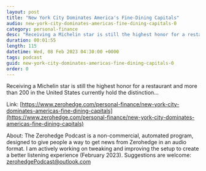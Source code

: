 ```yaml
---
layout: post
title: "New York City Dominates America's Fine-Dining Capitals"
audio: new-york-city-dominates-americas-fine-dining-capitals-0
category: personal-finance
desc: "Receiving a Michelin star is still the highest honor for a restaurant and more than 200 in the United States currently hold the distinction..."
duration: 00:01:55
length: 115
datetime: Wed, 08 Feb 2023 04:30:00 +0000
tags: podcast
guid: new-york-city-dominates-americas-fine-dining-capitals-0
order: 0
---
```

Receiving a Michelin star is still the highest honor for a restaurant and more than 200 in the United States currently hold the distinction...

Link: [https://www.zerohedge.com/personal-finance/new-york-city-dominates-americas-fine-dining-capitals](https://www.zerohedge.com/personal-finance/new-york-city-dominates-americas-fine-dining-capitals)

About: The Zerohedge Podcast is a non-commercial, automated program, designed to give people a way to get news from Zerohedge in an audio format.  I am actively working on tweaking and improving the setup to create a better listening experience (February 2023).  Suggestions are welcome: [zerohedgePodcast@outlook.com](mailto:zerohedgePodcast@outlook.com)